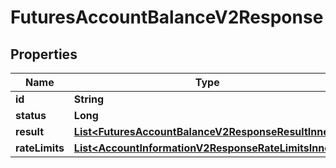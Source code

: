 

# FuturesAccountBalanceV2Response


## Properties

| Name | Type | Description | Notes |
|------------ | ------------- | ------------- | -------------|
|**id** | **String** |  |  [optional] |
|**status** | **Long** |  |  [optional] |
|**result** | [**List&lt;FuturesAccountBalanceV2ResponseResultInner&gt;**](FuturesAccountBalanceV2ResponseResultInner.md) |  |  [optional] |
|**rateLimits** | [**List&lt;AccountInformationV2ResponseRateLimitsInner&gt;**](AccountInformationV2ResponseRateLimitsInner.md) |  |  [optional] |




